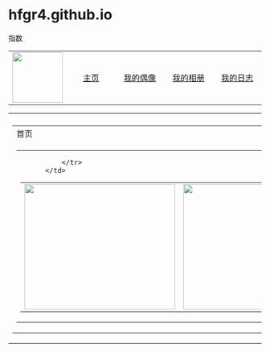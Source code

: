 # hfgr4.github.io
指数<!DOCTYPE html >
<html >
<head>
<meta http-equiv="Content-Type" content="text/html; charset=utf-8" />
<title>我的驿站</title>
<link href="mqq1.css" rel="stylesheet" type="text/css" />
<style type="text/css">
 
</style>
</head>
 
<body background="img/纯色背景.jpg">
<table width="100%" border="0" cellpadding="0" cellspacing="0" class="nav">
  <tr>
    <td><img src="img/合照.png"  height="100" /></td>
    <td width="100" align="center"><a href="22.html">主页</a></td>
    <td width="100" align="center"><a href="我的偶像.html">我的偶像</a></td>
    <td width="100" align="center"><a href="我的相册.html">我的相册</a></td>
    <td width="100" align="center"><a href="我的日志.html">我的日志</a></td>
  </tr>
</table>
<table width="800" border="0" align="center" cellpadding="0" cellspacing="0" class="main">
  <tr>
    <td></td>
  </tr>
  <tr>
    <td><table width="800" border="0" cellspacing="10" cellpadding="0">
      <tr>
        <td colspan="2"><div class="title">首页</div></td>
        </tr>
        <td><table width="800" border="0" cellspacing="10" cellpadding="0">
            <td valign="top"><table width="800" border="0" cellspacing="0" cellpadding="0">
              <tr>
                <td><img src="img/王俊凯1.png"  width="300" height="250" border="0" /></td>
                <td><img src="img/王源1.png" width="300"height="250" border="0" /></td>
                <td><img src="img/易烊千玺1.png" width="300"height="250" border="0" /></td>
              
              </tr>
          </td>
</table>
</body>
</html>

